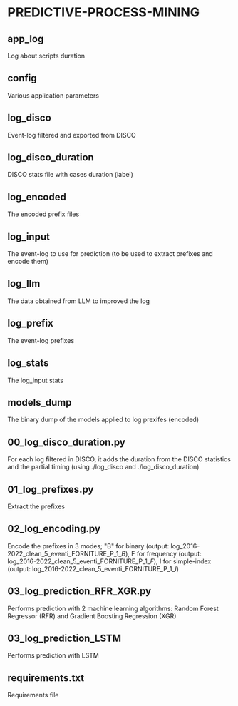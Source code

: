 # PREDICTIVE-PROCESS-MINING

## app_log
Log about scripts duration

## config  
Various application parameters

## log_disco  
Event-log filtered and exported from DISCO

## log_disco_duration  
DISCO stats file with cases duration (label)

## log_encoded  
The encoded prefix files

## log_input  
The event-log to use for prediction (to be used to extract prefixes and encode them)

## log_llm
The data obtained from LLM to improved the log

## log_prefix
The event-log prefixes

## log_stats
The log_input stats

## models_dump
The binary dump of the models applied to log prexifes (encoded)

## 00_log_disco_duration.py
For each log filtered in DISCO, it adds the duration from the DISCO statistics and the partial timing (using ./log_disco and ./log_disco_duration)

## 01_log_prefixes.py
Extract the prefixes

## 02_log_encoding.py
Encode the prefixes in 3 modes; "B" for binary (output: log_2016-2022_clean_5_eventi_FORNITURE_P_1_*B*), F for frequency (output: log_2016-2022_clean_5_eventi_FORNITURE_P_1_*F*), I for simple-index (output: log_2016-2022_clean_5_eventi_FORNITURE_P_1_*I*)

## 03_log_prediction_RFR_XGR.py
Performs prediction with 2 machine learning algorithms: Random Forest Regressor (RFR) and Gradient Boosting Regression (XGR)

## 03_log_prediction_LSTM
Performs prediction with LSTM

## requirements.txt
Requirements file